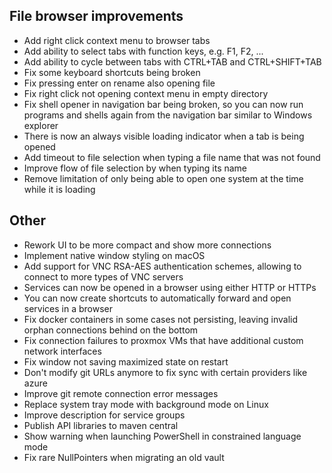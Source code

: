 ## File browser improvements

- Add right click context menu to browser tabs
- Add ability to select tabs with function keys, e.g. F1, F2, ...
- Add ability to cycle between tabs with CTRL+TAB and CTRL+SHIFT+TAB
- Fix some keyboard shortcuts being broken
- Fix pressing enter on rename also opening file
- Fix right click not opening context menu in empty directory
- Fix shell opener in navigation bar being broken, so you can now run programs and shells again from the navigation bar similar to Windows explorer
- There is now an always visible loading indicator when a tab is being opened
- Add timeout to file selection when typing a file name that was not found
- Improve flow of file selection by when typing its name
- Remove limitation of only being able to open one system at the time while it is loading

## Other

- Rework UI to be more compact and show more connections
- Implement native window styling on macOS
- Add support for VNC RSA-AES authentication schemes, allowing to connect to more types of VNC servers
- Services can now be opened in a browser using either HTTP or HTTPs
- You can now create shortcuts to automatically forward and open services in a browser
- Fix docker containers in some cases not persisting, leaving invalid orphan connections behind on the bottom
- Fix connection failures to proxmox VMs that have additional custom network interfaces
- Fix window not saving maximized state on restart
- Don't modify git URLs anymore to fix sync with certain providers like azure
- Improve git remote connection error messages
- Replace system tray mode with background mode on Linux
- Improve description for service groups
- Publish API libraries to maven central
- Show warning when launching PowerShell in constrained language mode
- Fix rare NullPointers when migrating an old vault
